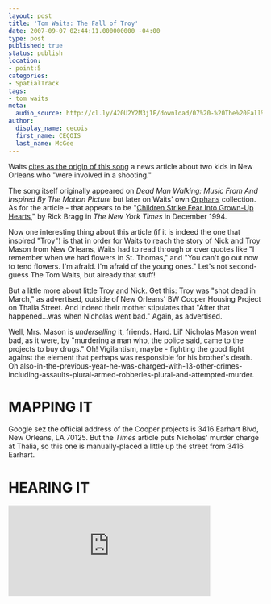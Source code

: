 ```yaml
---
layout: post
title: 'Tom Waits: The Fall of Troy'
date: 2007-09-07 02:44:11.000000000 -04:00
type: post
published: true
status: publish
location:
- point:5
categories:
- SpatialTrack
tags:
- tom waits
meta:
  audio_source: http://cl.ly/420U2Y2M3j1F/download/07%20-%20The%20Fall%20of%20Troy.mp3
author:
  display_name: cecois
  first_name: CEÇOIS
  last_name: McGee
---
```

<!-- <p>
	I remember hearing Waits describe the genesis of "The Fall of Troy" way back when it first came out on <em>Dead Man Walking: Music From And Inspired By The Motion Picture</em>. He said it was inspired by a news article he read about two brothers in New Orleans that got sucked into the violent life and ended up becoming, in turn, a murderer (Nick Mason) and murdered (Troy Mason). No word on whether that was Nick Mason from Pink Floyd. Probably no. Anyway, with a little help from ye olde LexisNexis, I was finally able to track down what pretty much has to be the article Waits read. It was published in <em>The New York Times</em> on 1994, December 2 (Late Edition), titled "Children Strike Fear Into Grown-Up Hearts" (Rick Bragg).</p>
<p>
	What's sort of interesting is that it's an article about youth violence generally, and the Troy/Nick story is sort of buried. Meaning Waits had to get through or over quotes like "I remember when we had flowers in St. Thomas," and "You can't go out now to tend flowers. I'm afraid. I'm afraid of the young ones." So A) I'm in disbelief that Waits didn't use these quotes verbatim, and B) can I just assume we're dealing with racist old people, here?</p>
<p>
	Maybe, maybe not, actually. Get this: Troy was "shot dead in March," as advertised, outside of New Orleans' BW Cooper Housing Project on Thalia Street (which is the location to which this song maps, of course). And indeed their mother argues that "After that happened...was when Nicholas went bad." Again, as advertised.</p>
<p>
	But the old lady is UNDERSELLING IT, friends! Hard. Mason was eventually charged with the Thalia Street murder, yes, but also <em>13 other crimes</em>, "most of them violent." So when good Mrs. Mason says the boy "went bad," what she meant to say was "launched a violent, prolonged campaign of terror."</p>
<p>
	But by-the-by additional kudos to Waits. Of course it's a loose, roomy ballad, but it turns out he's a good reader, too. His chorus includes the line "now he'll have to find his own way home," which is true figuratively (duh), but surprisingly literally: Nick's mother had moved the boys out of the projects prior to these killings and re-killings. "I moved us out, a while back," she is quoted, "to get out from the meanness. But my sons kept going back." Get it?</p>
<p>Get it:</p> -->

Waits [cites as the origin of this song](https://www.youtube.com/watch?v=tnkYWBfqVus) a news article about two kids in New Orleans who "were involved in a shooting."

The song itself originally appeared on *Dead Man Walking: Music From And Inspired By The Motion Picture* but later on Waits' own [Orphans](https://open.spotify.com/album/2G1DEHCF8CO7uKQfQGng7P) collection. As for the article - that appears to be "[Children Strike Fear Into Grown-Up Hearts](http://www.nytimes.com/1994/12/02/us/children-strike-fear-into-grown-up-hearts.html?pagewanted=all)," by Rick Bragg in *The New York Times* in December 1994.

Now one interesting thing about this article (if it is indeed the one that inspired "Troy") is that in order for Waits to reach the story of Nick and Troy Mason from New Orleans, Waits had to read through or over quotes like "I remember when we had flowers in St. Thomas," and "You can't go out now to tend flowers. I'm afraid. I'm afraid of the young ones." Let's not second-guess The Tom Waits, but already that stuff!

But a little more about little Troy and Nick. Get this: Troy was "shot dead in March," as advertised, outside of New Orleans' BW Cooper Housing Project on Thalia Street. And indeed their mother stipulates that "After that happened...was when Nicholas went bad." Again, as advertised.

Well, Mrs. Mason is *underselling* it, friends. Hard. Lil' Nicholas Mason went bad, as it were, by "murdering a man who, the police said, came to the projects to buy drugs." Oh! Vigilantism, maybe - fighting the good fight against the element that perhaps was responsible for his brother's death. Oh also-in-the-previous-year-he-was-charged-with-13-other-crimes-including-assaults-plural-armed-robberies-plural-and-attempted-murder.

# MAPPING IT
Google sez the official address of the Cooper projects is 3416 Earhart Blvd, New Orleans, LA 70125. But the *Times* article puts Nicholas' murder charge at Thalia, so this one is manually-placed a little up the street from 3416 Earhart.

# HEARING IT
<iframe src="https://embed.spotify.com/?uri=spotify%3Atrack%3A3ic8JN5L38VmdeS6QBX8Ya" width="400" height="180" frameborder="0" allowtransparency="true"></iframe>